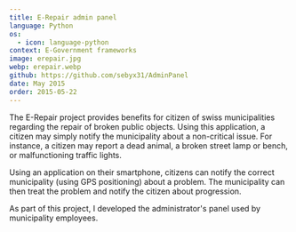 ```yaml
---
title: E-Repair admin panel
language: Python
os:
  - icon: language-python
context: E-Government frameworks
image: erepair.jpg
webp: erepair.webp
github: https://github.com/sebyx31/AdminPanel
date: May 2015
order: 2015-05-22
---
```


The E-Repair project provides benefits for citizen of swiss municipalities regarding the repair of broken public objects. Using this application, a citizen may simply notify the municipality about a non-critical issue. For instance, a citizen may report a dead animal, a broken street lamp or bench, or malfunctioning traffic lights.

Using an application on their smartphone, citizens can notify the correct municipality (using GPS positioning) about a problem. The municipality can then treat the problem and notify the citizen about progression.

As part of this project, I developed the administrator's panel used by municipality employees.

